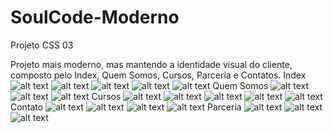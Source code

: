# SoulCode-Moderno
Projeto CSS 03

Projeto mais moderno, mas mantendo a identidade visual do cliente, composto pelo Index, Quem Somos, Cursos, Parceria e Contatos.
Index 
![alt text](img/soulcode1.png)
![alt text](img/soulcode2.png)
![alt text](img/soulcode3.png)
![alt text](img/soulcode4.png)
![alt text](img/soulcode5.png)
Quem Somos
![alt text](img/qs1.png)
![alt text](img/qs2.png)
![alt text](img/qs3.png)
Cursos
![alt text](img/crs1.png)
![alt text](img/crs2.png)
![alt text](img/crs3.png)
![alt text](img/crs4.png)
![alt text](img/crs5.png)
Contato
![alt text](img/contato1.png)
![alt text](img/contato2.png)
![alt text](img/contato3.png)
![alt text](img/contato4.png)
Parceria
![alt text](img/parc1.png)
![alt text](img/parc2.png)
![alt text](img/parc3.png)
